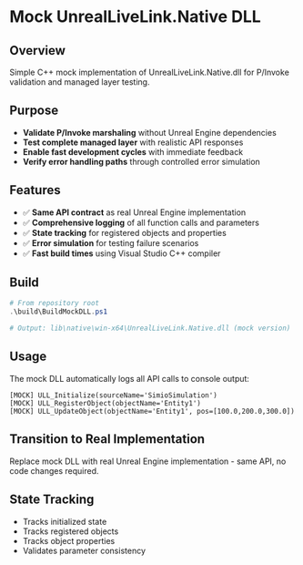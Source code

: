 # Mock UnrealLiveLink.Native DLL

## Overview
Simple C++ mock implementation of UnrealLiveLink.Native.dll for P/Invoke validation and managed layer testing.

## Purpose
- **Validate P/Invoke marshaling** without Unreal Engine dependencies
- **Test complete managed layer** with realistic API responses
- **Enable fast development cycles** with immediate feedback
- **Verify error handling paths** through controlled error simulation

## Features
- ✅ **Same API contract** as real Unreal Engine implementation
- ✅ **Comprehensive logging** of all function calls and parameters
- ✅ **State tracking** for registered objects and properties
- ✅ **Error simulation** for testing failure scenarios
- ✅ **Fast build times** using Visual Studio C++ compiler

## Build
```powershell
# From repository root
.\build\BuildMockDLL.ps1

# Output: lib\native\win-x64\UnrealLiveLink.Native.dll (mock version)
```

## Usage
The mock DLL automatically logs all API calls to console output:
```
[MOCK] ULL_Initialize(sourceName='SimioSimulation')
[MOCK] ULL_RegisterObject(objectName='Entity1')
[MOCK] ULL_UpdateObject(objectName='Entity1', pos=[100.0,200.0,300.0])
```

## Transition to Real Implementation
Replace mock DLL with real Unreal Engine implementation - same API, no code changes required.

## State Tracking
- Tracks initialized state
- Tracks registered objects
- Tracks object properties
- Validates parameter consistency